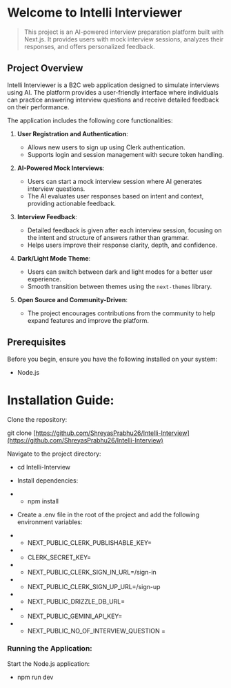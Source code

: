 # **Welcome to Intelli Interviewer**

> This project is an AI-powered interview preparation platform built with Next.js. It provides users with mock interview sessions, analyzes their responses, and offers personalized feedback.

## Project Overview

Intelli Interviewer is a B2C web application designed to simulate interviews using AI. The platform provides a user-friendly interface where individuals can practice answering interview questions and receive detailed feedback on their performance.

The application includes the following core functionalities:

1. **User Registration and Authentication**:

   - Allows new users to sign up using Clerk authentication.
   - Supports login and session management with secure token handling.

2. **AI-Powered Mock Interviews**:

   - Users can start a mock interview session where AI generates interview questions.
   - The AI evaluates user responses based on intent and context, providing actionable feedback.
   

3. **Interview Feedback**:

   - Detailed feedback is given after each interview session, focusing on the intent and structure of answers rather than grammar.
   - Helps users improve their response clarity, depth, and confidence.


4. **Dark/Light Mode Theme**:

   - Users can switch between dark and light modes for a better user experience.
   - Smooth transition between themes using the `next-themes` library.


5. **Open Source and Community-Driven**:
   - The project encourages contributions from the community to help expand features and improve the platform.


## Prerequisites

Before you begin, ensure you have the following installed on your system:

- Node.js

# Installation Guide:

Clone the repository:

git clone [https://github.com/ShreyasPrabhu26/Intelli-Interview](https://github.com/ShreyasPrabhu26/Intelli-Interview)

Navigate to the project directory:

- cd Intelli-Interview

- Install dependencies:

- - npm install

- Create a .env file in the root of the project and add the following environment variables:

- - NEXT_PUBLIC_CLERK_PUBLISHABLE_KEY=
- - CLERK_SECRET_KEY=

- - NEXT_PUBLIC_CLERK_SIGN_IN_URL=/sign-in
- - NEXT_PUBLIC_CLERK_SIGN_UP_URL=/sign-up

- - NEXT_PUBLIC_DRIZZLE_DB_URL=

- - NEXT_PUBLIC_GEMINI_API_KEY=
- - NEXT_PUBLIC_NO_OF_INTERVIEW_QUESTION =

### Running the Application:

Start the Node.js application:

- npm run dev
